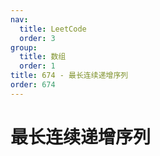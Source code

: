 ```yaml
---
nav:
  title: LeetCode
  order: 3
group:
  title: 数组
  order: 1
title: 674 - 最长连续递增序列
order: 674
---
```


# 最长连续递增序列